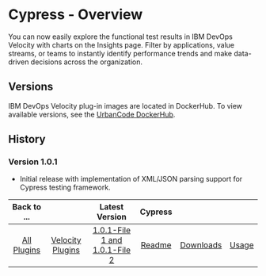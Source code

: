 
# Cypress - Overview

You can now easily explore the functional test results in IBM DevOps Velocity with charts on the Insights page. Filter by applications, value streams, or teams to instantly identify performance trends and make data-driven decisions across the organization.

## Versions

IBM DevOps Velocity plug-in images are located in DockerHub. To
view available versions, see the [UrbanCode DockerHub](https://hub.docker.com/r/urbancode/ucv-ext-cypress/tags).


## History

### Version 1.0.1

* Initial release with implementation of XML/JSON parsing support for Cypress testing framework.

|Back to ...||Latest Version|Cypress |||
| :---: | :---: | :---: | :---: | :---: | :---: |
|[All Plugins](../../index.md)|[Velocity Plugins](../README.md)|[1.0.1-File 1 ](https://raw.githubusercontent.com/UrbanCode/IBM-UCV-PLUGINS/main/files/ucv-ext-cypress/ucv-ext-cypress%3A1.0.1.tar.7z.001)[and 1.0.1-File 2](https://raw.githubusercontent.com/UrbanCode/IBM-UCV-PLUGINS/main/files/ucv-ext-cypress/ucv-ext-cypress%3A1.0.1.tar.7z.002)|[Readme](README.md)|[Downloads](downloads.md)|[Usage](usage.md)|
